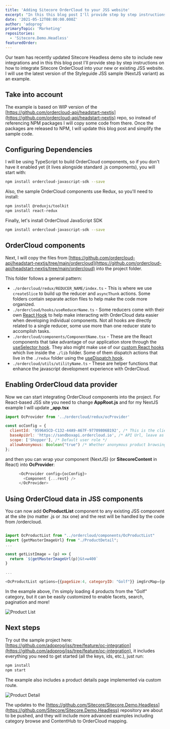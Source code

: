 ```yaml
---
title: 'Adding Sitecore OrderCloud to your JSS website'
excerpt: "In this this blog post I'll provide step by step instructions on how to integrate Sitecore OrderCloud into your new or existing JSS website. I will use the latest version of the Styleguide JSS sample (NextJS variant) as an example."
date: '2021-05-12T08:00:00.000Z'
author: 'adoprog'
primaryTopic: 'Marketing'
repositories:
  - 'Sitecore.Demo.Headless'
featuredOrder:
---
```


Our team has recently updated Sitecore Headless demo site to include new integrations and in this this blog post I'll provide step by step instructions on how to integrate Sitecore OrderCloud into your new or existing JSS website. I will use the latest version of the Styleguide JSS sample (NextJS variant) as an example.

## Take into account

The example is based on WIP version of the [https://github.com/ordercloud-api/headstart-nextjs](https://github.com/ordercloud-api/headstart-nextjs) repo, so instead of referencing NPM packages I will copy some code from there. Once the packages are released to NPM, I will update this blog post and simplify the sample code.

## Configuring Dependencies

I will be using TypeScript to build OrderCloud components, so if you don't have it enabled yet (it lives alongside standard .js components), you will start with:

```bash
npm install ordercloud-javascript-sdk --save
```

Also, the sample OrderCloud components use Redux, so you'll need to install:

```bash
npm install @reduxjs/toolkit
npm install react-redux
```

Finally, let's install OrderCloud JavaScript SDK

```bash
npm install ordercloud-javascript-sdk --save
```

## OrderCloud components

Next, I will copy the files from [https://github.com/ordercloud-api/headstart-nextjs/tree/main/ordercloud](https://github.com/ordercloud-api/headstart-nextjs/tree/main/ordercloud) into the project folder.

This folder follows a general pattern:

- `./ordercloud/redux/REDUCER_NAME/index.ts` - This is where we use `createSlice` to build up the reducer and `asyncThunk` actions. Some folders contain separate action files to help make the code more organized.
- `./ordercloud/hooks/useReducerName.ts` - Some reducers come with their own [React Hook](https://reactjs.org/docs/hooks-intro.html) to help make interacting with OrderCloud data easier when developing individual components. Not all hooks are directly related to a single reducer, some use more than one reducer state to accomplish tasks.
- `./ordercloud/components/ComponentName.tsx` - These are the React components that take advantage of our application store through the [useSelector hook](https://react-redux.js.org/api/hooks#useselector). They also might make use of our [custom React hooks](https://reactjs.org/docs/hooks-custom.html) which live inside the `./lib` folder. Some of them dispatch actions that live in the `./redux` folder using the [useDispatch hook](https://react-redux.js.org/api/hooks#usedispatch).
- `./ordercloud/utils/utilityName.ts` - These are helper functions that enhance the javascript development experience with OrderCloud.

## Enabling OrderCloud data provider

Now we can start integrating OrderCloud components into the project. For React-based JSS site you need to change **AppRoot.js** and for my NextJS example I will update **_app.tsx**

```js
import OcProvider from '../ordercloud/redux/ocProvider'

const ocConfig = {
  clientId: '9596A5CD-C132-44A9-A67F-97709806B192', /* This is the client ID of your seeded OrderCloud organization */
  baseApiUrl: 'https://sandboxapi.ordercloud.io', /* API Url, leave as is for Sandbox */
  scope: ['Shopper'], /* Default user role */
  allowAnonymous: Boolean("true") /* Whether anonymous product browsing is allowed */
};
```

and then you can wrap your component (NextJS) (or **SitecoreContent** in React) into **OcProvider**:

```js
      <OcProvider config={ocConfig}>
        <Component {...rest} />
      </OcProvider>
```

## Using OrderCloud data in JSS components

You can now add **OcProductList** component to any existing JSS component at the site (no matter .js or .tsx one) and the rest will be handled by the code from /ordercloud.

```js

import OcProductList from "../ordercloud/components/OcProductList"
import {getMasterImageUrl} from "./ProductDetail";
...

const getListImage = (p) => {
  return `${getMasterImageUrl(p)}&t=w400`
}

...

<OcProductList options={{pageSize:4, categoryID: "Golf"}} imgSrcMap={getListImage} columns={{xs:2}} hrefMap={p => `/products/${p.ID}`}/>

```

In the example above, I'm simply loading 4 products from the "Golf" category, but it can be easily customized to enable facets, search, pagination and more!

![Product List](/assets/blog/jss-order-cloud-integration/product_list.PNG)

## Next steps

Try out the sample project here: [https://github.com/adoprog/jss/tree/feature/oc-integration](https://github.com/adoprog/jss/tree/feature/oc-integration), it includes everything you need to get started (all the keys, ids, etc.), just run:

```bash
npm install
npm start
```

The example also includes a product details page implemented via custom route.

![Product Detail](/assets/blog/jss-order-cloud-integration/product_detail.PNG)

The updates to the [https://github.com/Sitecore/Sitecore.Demo.Headless](https://github.com/Sitecore/Sitecore.Demo.Headless) repository are about to be pushed, and they will include more advanced examples including category browse and ContentHub to OrderCloud mapping.
